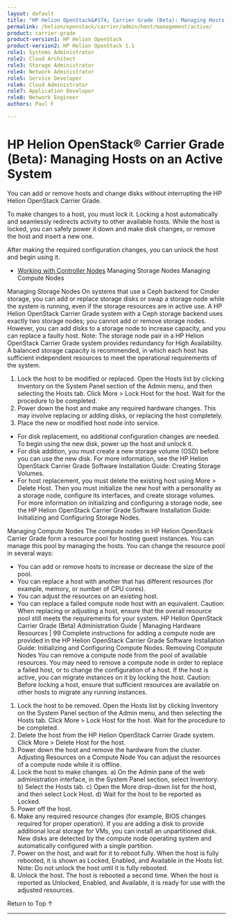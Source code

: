 ```yaml
---
layout: default
title: "HP Helion OpenStack&#174; Carrier Grade (Beta): Managing Hosts on an Active System"
permalink: /helion/openstack/carrier/admin/host/management/active/
product: carrier-grade
product-version1: HP Helion OpenStack
product-version2: HP Helion OpenStack 1.1
role1: Systems Administrator 
role2: Cloud Architect 
role3: Storage Administrator 
role4: Network Administrator 
role5: Service Developer 
role6: Cloud Administrator 
role7: Application Developer 
role8: Network Engineer 
authors: Paul F

---
```

<!--UNDER REVISION-->

<script>

function PageRefresh {
onLoad="window.refresh"
}

PageRefresh();

</script>

<!-- <p style="font-size: small;"> <a href="/helion/openstack/carrier/services/imaging/overview/">&#9664; PREV</a> | <a href="/helion/openstack/carrier/services/overview/">&#9650; UP</a> | <a href="/helion/openstack/carrier/services/object/overview/"> NEXT &#9654</a> </p> -->

# HP Helion OpenStack&#174; Carrier Grade (Beta): Managing Hosts on an Active System
<!-- From the Titanium Server Admin Guide -->

You can add or remove hosts and change disks without interrupting the HP Helion OpenStack Carrier Grade.

To make changes to a host, you must lock it. Locking a host automatically and seamlessly redirects activity to other available hosts. While the host is locked, you can safely power it down and make disk changes, or remove the host and insert a new one.

After making the required configuration changes, you can unlock the host and begin using it.

* [Working with Controller Nodes](/helion/openstack/carrier/admin/host/management/active/nodes/)
Managing Storage Nodes
Managing Compute Nodes



Managing Storage Nodes
On systems that use a Ceph backend for Cinder storage, you can add or replace storage disks or swap a storage node
while the system is running, even if the storage resources are in active use.
A HP Helion OpenStack Carrier Grade system with a Ceph storage backend uses exactly two storage nodes; you
cannot add or remove storage nodes. However, you can add disks to a storage node to increase capacity, and you can
replace a faulty host.
Note:
The storage node pair in a HP Helion OpenStack Carrier Grade system provides redundancy for High
Availability. A balanced storage capacity is recommended, in which each host has sufficient independent
resources to meet the operational requirements of the system.
1. Lock the host to be modified or replaced.
Open the Hosts list by clicking Inventory on the System Panel section of the Admin menu, and then selecting
the Hosts tab.
Click More > Lock Host for the host.
Wait for the procedure to be completed.
2. Power down the host and make any required hardware changes.
This may involve replacing or adding disks, or replacing the host completely.
3. Place the new or modified host node into service.
* For disk replacement, no additional configuration changes are needed. To begin using the new disk, power up
the host and unlock it.
* For disk addition, you must create a new storage volume (OSD) before you can use the new disk. For more
information, see the HP Helion OpenStack Carrier Grade Software Installation Guide: Creating Storage
Volumes.
* For host replacement, you must delete the existing host using More > Delete Host. Then you must initialize
the new host with a personality as a storage node, configure its interfaces, and create storage volumes. For
more information on initializing and configuring a storage node, see the HP Helion OpenStack Carrier Grade
Software Installation Guide: Initializing and Configuring Storage Nodes.


Managing Compute Nodes
The compute nodes in HP Helion OpenStack Carrier Grade form a resource pool for hosting guest instances. You can
manage this pool by managing the hosts.
You can change the resource pool in several ways:
* You can add or remove hosts to increase or decrease the size of the pool.
* You can replace a host with another that has different resources (for example, memory, or number of CPU cores).
* You can adjust the resources on an existing host.
* You can replace a failed compute node host with an equivalent.
Caution:
When replacing or adjusting a host, ensure that the overall resource pool still meets the requirements for your
system.
HP Helion OpenStack Carrier Grade (Beta) Administration Guide | Managing Hardware Resources | 99
Complete instructions for adding a compute node are provided in the HP Helion OpenStack Carrier Grade Software
Installation Guide: Initializing and Configuring Compute Nodes.
Removing Compute Nodes
You can remove a compute node from the pool of available resources.
You may need to remove a compute node in order to replace a failed host, or to change the configuration of a host. If
the host is active, you can migrate instances on it by locking the host.
Caution:
Before locking a host, ensure that sufficient resources are available on other hosts to migrate any running
instances.
1. Lock the host to be removed.
Open the Hosts list by clicking Inventory on the System Panel section of the Admin menu, and then selecting
the Hosts tab.
Click More > Lock Host for the host.
Wait for the procedure to be completed.
2. Delete the host from the HP Helion OpenStack Carrier Grade system.
Click More > Delete Host for the host.
3. Power down the host and remove the hardware from the cluster.
Adjusting Resources on a Compute Node
You can adjust the resources of a compute node while it is offline.
1. Lock the host to make changes.
a) On the Admin pane of the web administration interface, in the System Panel section, select Inventory.
b) Select the Hosts tab.
c) Open the More drop-down list for the host, and then select Lock Host.
d) Wait for the host to be reported as Locked.
2. Power off the host.
3. Make any required resource changes (for example, BIOS changes required for proper operation).
If you are adding a disk to provide additional local storage for VMs, you can install an unpartitioned disk. New
disks are detected by the compute node operating system and automatically configured with a single partition.
4. Power on the host, and wait for it to reboot fully.
When the host is fully rebooted, it is shown as Locked, Enabled, and Available in the Hosts list.
Note:
Do not unlock the host until it is fully rebooted.
5. Unlock the host.
The host is rebooted a second time.
When the host is reported as Unlocked, Enabled, and Available, it is ready for use with the adjusted resources.


<a href="#top" style="padding:14px 0px 14px 0px; text-decoration: none;"> Return to Top &#8593; </a>
 
----